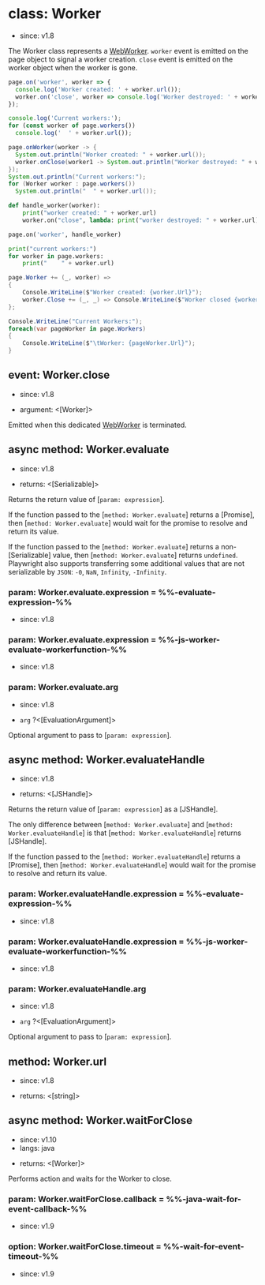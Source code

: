 # class: Worker
* since: v1.8

The Worker class represents a [WebWorker](https://developer.mozilla.org/en-US/docs/Web/API/Web_Workers_API). `worker`
event is emitted on the page object to signal a worker creation. `close` event is emitted on the worker object when the
worker is gone.

```js
page.on('worker', worker => {
  console.log('Worker created: ' + worker.url());
  worker.on('close', worker => console.log('Worker destroyed: ' + worker.url()));
});

console.log('Current workers:');
for (const worker of page.workers())
  console.log('  ' + worker.url());
```

```java
page.onWorker(worker -> {
  System.out.println("Worker created: " + worker.url());
  worker.onClose(worker1 -> System.out.println("Worker destroyed: " + worker1.url()));
});
System.out.println("Current workers:");
for (Worker worker : page.workers())
  System.out.println("  " + worker.url());
```

```py
def handle_worker(worker):
    print("worker created: " + worker.url)
    worker.on("close", lambda: print("worker destroyed: " + worker.url))

page.on('worker', handle_worker)

print("current workers:")
for worker in page.workers:
    print("    " + worker.url)
```

```csharp
page.Worker += (_, worker) =>
{
    Console.WriteLine($"Worker created: {worker.Url}");
    worker.Close += (_, _) => Console.WriteLine($"Worker closed {worker.Url}");
};

Console.WriteLine("Current Workers:");
foreach(var pageWorker in page.Workers)
{
    Console.WriteLine($"\tWorker: {pageWorker.Url}");
}
```

## event: Worker.close
* since: v1.8
- argument: <[Worker]>

Emitted when this dedicated [WebWorker](https://developer.mozilla.org/en-US/docs/Web/API/Web_Workers_API) is terminated.

## async method: Worker.evaluate
* since: v1.8
- returns: <[Serializable]>

Returns the return value of [`param: expression`].

If the function passed to the [`method: Worker.evaluate`] returns a [Promise], then [`method: Worker.evaluate`] would wait for the promise
to resolve and return its value.

If the function passed to the [`method: Worker.evaluate`] returns a non-[Serializable] value, then [`method: Worker.evaluate`] returns `undefined`. Playwright also supports transferring some
additional values that are not serializable by `JSON`: `-0`, `NaN`, `Infinity`, `-Infinity`.

### param: Worker.evaluate.expression = %%-evaluate-expression-%%
* since: v1.8

### param: Worker.evaluate.expression = %%-js-worker-evaluate-workerfunction-%%
* since: v1.8

### param: Worker.evaluate.arg
* since: v1.8
- `arg` ?<[EvaluationArgument]>

Optional argument to pass to [`param: expression`].

## async method: Worker.evaluateHandle
* since: v1.8
- returns: <[JSHandle]>

Returns the return value of [`param: expression`] as a [JSHandle].

The only difference between [`method: Worker.evaluate`] and
[`method: Worker.evaluateHandle`] is that [`method: Worker.evaluateHandle`]
returns [JSHandle].

If the function passed to the [`method: Worker.evaluateHandle`] returns a [Promise], then [`method: Worker.evaluateHandle`] would wait for
the promise to resolve and return its value.

### param: Worker.evaluateHandle.expression = %%-evaluate-expression-%%
* since: v1.8

### param: Worker.evaluateHandle.expression = %%-js-worker-evaluate-workerfunction-%%
* since: v1.8

### param: Worker.evaluateHandle.arg
* since: v1.8
- `arg` ?<[EvaluationArgument]>

Optional argument to pass to [`param: expression`].

## method: Worker.url
* since: v1.8
- returns: <[string]>

## async method: Worker.waitForClose
* since: v1.10
* langs: java
- returns: <[Worker]>

Performs action and waits for the Worker to close.

### param: Worker.waitForClose.callback = %%-java-wait-for-event-callback-%%
* since: v1.9

### option: Worker.waitForClose.timeout = %%-wait-for-event-timeout-%%
* since: v1.9

